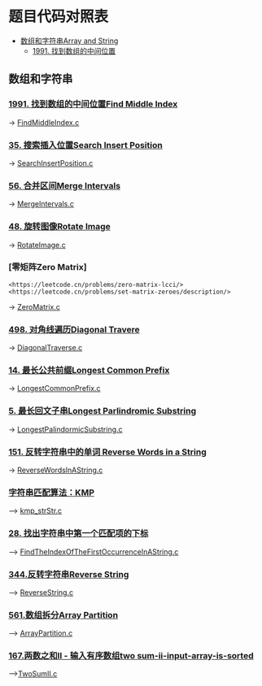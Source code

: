 # 题目代码对照表
<!--toc-->
- [数组和字符串Array and String](#数组和字符串)
    - [1991. 找到数组的中间位置](#找到数组的中间位置)

## 数组和字符串
### [1991. 找到数组的中间位置Find Middle Index](https://leetcode.cn/classic/problems/find-the-middle-index-in-array/description/)
-> [FindMiddleIndex.c](leetbook/array_and_string/FindMiddleIndex.c)

### [35. 搜索插入位置Search Insert Position](https://leetcode.cn/problems/search-insert-position/description/)
-> [SearchInsertPosition.c](leetbook/array_and_string/SearchInsertPosition.c)

### [56. 合并区间Merge Intervals](https://leetcode.cn/problems/merge-intervals/description/)
-> [MergeIntervals.c](leetbook/array_and_string/MergeIntervals.c)

### [48. 旋转图像Rotate Image](https://leetcode.cn/problems/rotate-image/description/)
-> [RotateImage.c](leetbook/array_and_string/RotateImage.c)

### [零矩阵Zero Matrix] 
    <https://leetcode.cn/problems/zero-matrix-lcci/>
    <https://leetcode.cn/problems/set-matrix-zeroes/description/>
-> [ZeroMatrix.c](leetbook/array_and_string/ZeroMatrix.c)

### [498. 对角线遍历Diagonal Travere](https://leetcode.cn/problems/diagonal-traverse/description/)
-> [DiagonalTraverse.c](leetbook/array_and_string/DiagonalTraverse.c)

### [14. 最长公共前缀Longest Common Prefix](https://leetcode.cn/problems/longest-common-prefix/description/)
-> [LongestCommonPrefix.c](leetbook/array_and_string/LongestCommonPrefix.c)

### [5. 最长回文子串Longest Parlindromic Substring](https://leetcode.cn/problems/longest-palindromic-substring/description/)
-> [LongestPalindormicSubstring.c](leetbook/array_and_string/LongestPalindormicSubstring.c)

### [151. 反转字符串中的单词 Reverse Words in a String](https://leetcode.cn/problems/reverse-words-in-a-string/description/)
-> [ReverseWordsInAString.c](leetbook/array_and_string/ReverseWordsInAString.c)

### [字符串匹配算法：KMP]()
--> [kmp_strStr.c](leetbook/array_and_string/kmp_strStr.c)

### [28. 找出字符串中第一个匹配项的下标](https://leetcode.cn/problems/find-the-index-of-the-first-occurrence-in-a-string/description/)
--> [FindTheIndexOfTheFirstOccurrenceInAString.c](leetbook/array_and_string/FindTheIndexOfTheFirstOccurrenceInAString.c)

### [344.反转字符串Reverse String](https://leetcode.cn/problems/reverse-string/description/)
--> [ReverseString.c](leetbook/array_and_string/ReverseString.c)

### [561.数组拆分Array Partition](https://leetcode.cn/problems/array-partition/description/)
--> [ArrayPartition.c](leetbook/array_and_string/ArrayPartition.c)

### [167.两数之和Ⅱ - 输入有序数组two sum-ii-input-array-is-sorted](https://leetcode.cn/problems/two-sum-ii-input-array-is-sorted/description/)
-->[TwoSumII.c](leetbook/array_and_stringy/TwoSumII.c)

